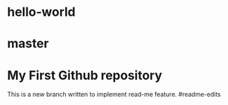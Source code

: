 # hello-world
# master
My First Github repository
=======
This is a new branch written to implement read-me feature.
#readme-edits
